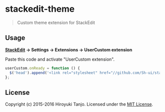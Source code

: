 # stackedit-theme
> Custom theme extension for StackEdit

## Usage
**[StackEdit](https://stackedit.io/editor) -> Settings -> Extensions -> UserCustom extension**

Paste this code and activate "UserCustom extension".
```js
userCustom.onReady = function () {
  $('head').append('<link rel="stylesheet" href="//github.com/Sh-ui/stackedit-theme/stackedit-theme.css">');
};
```

## License
Copyright (c) 2015-2016 Hiroyuki Tanjo. Licensed under the [MIT License](LICENSE).
